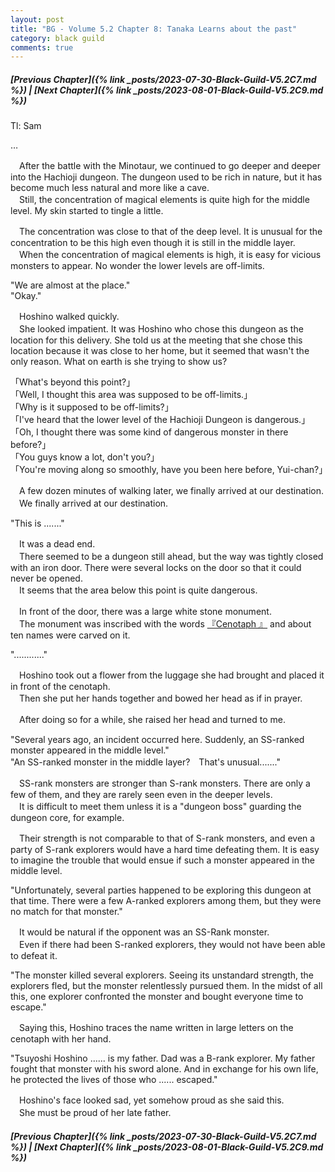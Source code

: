 ```yaml
---
layout: post
title: "BG - Volume 5.2 Chapter 8: Tanaka Learns about the past"
category: black guild
comments: true
---
```


##### [Previous Chapter]({% link _posts/2023-07-30-Black-Guild-V5.2C7.md %}) \| [Next Chapter]({% link _posts/2023-08-01-Black-Guild-V5.2C9.md %})



Tl: Sam

…


　After the battle with the Minotaur, we continued to go deeper and deeper into the Hachioji dungeon. The dungeon used to be rich in nature, but it has become much less natural and more like a cave.   
　Still, the concentration of magical elements is quite high for the middle level. My skin started to tingle a little.

　The concentration was close to that of the deep level. It is unusual for the concentration to be this high even though it is still in the middle layer.    
　When the concentration of magical elements is high, it is easy for vicious monsters to appear. No wonder the lower levels are off-limits.
<!--more-->

"We are almost at the place."    
"Okay."

　Hoshino walked quickly.    
　She looked impatient. It was Hoshino who chose this dungeon as the location for this delivery. She told us at the meeting that she chose this location because it was close to her home, but it seemed that wasn't the only reason. What on earth is she trying to show us?   

「What's beyond this point?」    
「Well, I thought this area was supposed to be off-limits.」      
「Why is it supposed to be off-limits?」      
「I've heard that the lower level of the Hachioji Dungeon is dangerous.」    
「Oh, I thought there was some kind of dangerous monster in there before?」   
「You guys know a lot, don't you?」   
「You're moving along so smoothly, have you been here before, Yui-chan?」   

　A few dozen minutes of walking later, we finally arrived at our destination.   
　We finally arrived at our destination.

"This is ......."

　It was a dead end.   
　There seemed to be a dungeon still ahead, but the way was tightly closed with an iron door. There were several locks on the door so that it could never be opened.      
　It seems that the area below this point is quite dangerous.

 　In front of the door, there was a large white stone monument.      
　The monument was inscribed with the words [『Cenotaph 』](en.wikipedia.org/wiki/Cenotaph) and about ten names were carved on it.

"............"

　Hoshino took out a flower from the luggage she had brought and placed it in front of the cenotaph.      
　Then she put her hands together and bowed her head as if in prayer.

　After doing so for a while, she raised her head and turned to me.

"Several years ago, an incident occurred here. Suddenly, an SS-ranked monster appeared in the middle level."      
"An SS-ranked monster in the middle layer?　That's unusual......."

　SS-rank monsters are stronger than S-rank monsters. There are only a few of them, and they are rarely seen even in the deeper levels.    
　It is difficult to meet them unless it is a "dungeon boss" guarding the dungeon core, for example.

　Their strength is not comparable to that of S-rank monsters, and even a party of S-rank explorers would have a hard time defeating them. It is easy to imagine the trouble that would ensue if such a monster appeared in the middle level.

"Unfortunately, several parties happened to be exploring this dungeon at that time. There were a few A-ranked explorers among them, but they were no match for that monster."

　It would be natural if the opponent was an SS-Rank monster.    
　Even if there had been S-ranked explorers, they would not have been able to defeat it.

"The monster killed several explorers. Seeing its unstandard strength, the explorers fled, but the monster relentlessly pursued them. In the midst of all this, one explorer confronted the monster and bought everyone time to escape."

　Saying this, Hoshino traces the name written in large letters on the cenotaph with her hand.

"Tsuyoshi Hoshino ...... is my father. Dad was a B-rank explorer. My father fought that monster with his sword alone. And in exchange for his own life, he protected the lives of those who ...... escaped."

　Hoshino's face looked sad, yet somehow proud as she said this.     
　She must be proud of her late father.





##### [Previous Chapter]({% link _posts/2023-07-30-Black-Guild-V5.2C7.md %}) \| [Next Chapter]({% link _posts/2023-08-01-Black-Guild-V5.2C9.md %})
